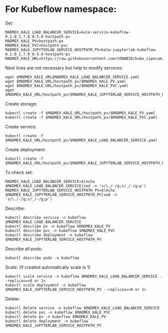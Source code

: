 # For Kubeflow namespace:

Set:

```
MADMEX_KALE_LOAD_BALANCER_SERVICE=kale-service-kubeflow-0.1.0_1.7.0_0.5.0-hostpath-pv
MADMEX_KALE_PV=hostpath-pv
MADMEX_KALE_PVC=hostpath-pvc
MADMEX_KALE_JUPYTERLAB_SERVICE_HOSTPATH_PV=kale-jupyterlab-kubeflow-0.1.0_1.7.0_0.5.0-hostpath-pv
MADMEX_KALE_URL=https://raw.githubusercontent.com/CONABIO/kube_sipecam/master/minikube_sipecam/deployments/MAD_Mex/
```

Next lines are not necessary but help to modify services:

```
wget $MADMEX_KALE_URL$MADMEX_KALE_LOAD_BALANCER_SERVICE.yaml
wget $MADMEX_KALE_URL/hostpath_pv/$MADMEX_KALE_PV.yaml
wget $MADMEX_KALE_URL/hostpath_pv/$MADMEX_KALE_PVC.yaml
wget $MADMEX_KALE_URL/hostpath_pv/$MADMEX_KALE_JUPYTERLAB_SERVICE_HOSTPATH_PV.yaml
```

Create storage:

```
kubectl create -f $MADMEX_KALE_URL/hostpath_pv/$MADMEX_KALE_PV.yaml
kubectl create -f $MADMEX_KALE_URL/hostpath_pv/$MADMEX_KALE_PVC.yaml
```

Create service:

```
kubectl create -f $MADMEX_KALE_URL/hostpath_pv/$MADMEX_KALE_LOAD_BALANCER_SERVICE.yaml
```

Create deployment:

```
kubectl create -f $MADMEX_KALE_URL/hostpath_pv/$MADMEX_KALE_JUPYTERLAB_SERVICE_HOSTPATH_PV.yaml
```

To check set:

```
MADMEX_KALE_LOAD_BALANCER_SERVICE=$(echo $MADMEX_KALE_LOAD_BALANCER_SERVICE|sed -n 's/\./-/g;s/_/-/g;p')
MADMEX_KALE_JUPYTERLAB_SERVICE_HOSTPATH_PV=$(echo $MADMEX_KALE_JUPYTERLAB_SERVICE_HOSTPATH_PV|sed -n 's/\./-/g;s/_/-/g;p')
```

Describe:

```
kubectl describe service -n kubeflow $MADMEX_KALE_LOAD_BALANCER_SERVICE
kubectl describe pv -n kubeflow $MADMEX_KALE_PV
kubectl describe pvc -n kubeflow $MADMEX_KALE_PVC
kubectl describe deployment -n kubeflow $MADMEX_KALE_JUPYTERLAB_SERVICE_HOSTPATH_PV
```

Describe all pods:

```
kubectl describe pods -n kubeflow
```

Scale: (if created automatically scale is 1)

```
kubectl scale service -n kubeflow $MADMEX_KALE_LOAD_BALANCER_SERVICE --replicas=<0 or 1>
kubectl scale deployment -n kubeflow $MADMEX_KALE_JUPYTERLAB_SERVICE_HOSTPATH_PV --replicas=<0 or 1>
```

Delete:

```
kubectl delete service -n kubeflow $MADMEX_KALE_LOAD_BALANCER_SERVICE
kubectl delete pvc -n kubeflow $MADMEX_KALE_PVC
kubectl delete pv -n kubeflow $MADMEX_KALE_PV
kubectl delete deployment -n kubeflow $MADMEX_KALE_JUPYTERLAB_SERVICE_HOSTPATH_PV 
```
